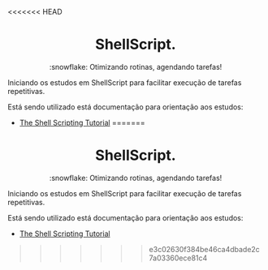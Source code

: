 <<<<<<< HEAD
<h1 align="center">ShellScript.</h1>
<p align="center">:snowflake: Otimizando rotinas, agendando tarefas!</p>

Iniciando os estudos em ShellScript para facilitar execução de tarefas repetitivas.


Está sendo utilizado está documentação para orientação aos estudos:
- [The Shell Scripting Tutorial](https://www.shellscript.sh/)
=======
<h1 align="center">ShellScript.</h1>
<p align="center">:snowflake: Otimizando rotinas, agendando tarefas!</p>

Iniciando os estudos em ShellScript para facilitar execução de tarefas repetitivas.


Está sendo utilizado está documentação para orientação aos estudos:
- [The Shell Scripting Tutorial](https://www.shellscript.sh/)
>>>>>>> e3c02630f384be46ca4dbade2c7a03360ece81c4
